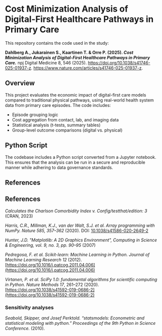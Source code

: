 # Cost Minimization Analysis of Digital-First Healthcare Pathways in Primary Care

This repository contains the code used in the study:

**Dahlberg A., Jukarainen S., Kaartinen T. & Orre P. (2025). _Cost Minimization Analysis of Digital-First Healthcare Pathways in Primary Care._** npj Digital Medicine  8, 546 (2025). https://doi.org/10.1038/s41746-025-01937-z. https://www.nature.com/articles/s41746-025-01937-z.

## Overview

This project evaluates the economic impact of digital-first care models compared to traditional physical pathways, using real-world health system data from primary care episodes. The code includes:

- Episode grouping logic  
- Cost aggregation from contact, lab, and imaging data  
- Statistical analysis (t-tests, summary tables)  
- Group-level outcome comparisons (digital vs. physical)

## Python Script

The codebase includes a Python script converted from a Jupyter notebook. This ensures that the analysis can be run in a secure and reproducible manner while adhering to data governance standards.

## References

## References

*Calculates the Charlson Comorbidity Index v. Config/testthat/edition: 3* (CRAN, 2023)  

*Harris, C.R., Millman, K.J., van der Walt, S.J. et al. Array programming with NumPy. Nature 585, 357–362* (2020). DOI: [10.1038/s41586-020-2649-2](https://doi.org/10.1038/s41586-020-2649-2)  

*Hunter, J.D. "Matplotlib: A 2D Graphics Environment", Computing in Science & Engineering, vol. 9, no. 3, pp. 90–95* (2007)  

*Pedregosa, F. et al. Scikit-learn: Machine Learning in Python. Journal of Machine Learning Research 12* (2012). [https://doi.org/10.1016/j.patcog.2011.04.006](https://doi.org/10.1016/j.patcog.2011.04.006)  

*Virtanen, P. et al. SciPy 1.0: fundamental algorithms for scientific computing in Python. Nature Methods 17*, 261–272 (2020). [https://doi.org/10.1038/s41592-019-0686-2](https://doi.org/10.1038/s41592-019-0686-2)  

### Sensitivity analyses
*Seabold, Skipper, and Josef Perktold. “statsmodels: Econometric and statistical modeling with python.” Proceedings of the 9th Python in Science Conference.* (2010).

